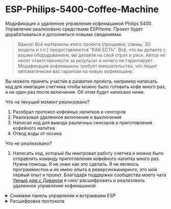 # ESP-Philips-5400-Coffee-Machine

Модификация и удаленное управление кофемашиной Philips 5400. Управление реализовано средствами ESPHome. Проект будет дорабатываться и дополняться новыми сведениями.

> Важно!
Все материалы этого проекта (прошивки, схемы, 3D модели и т.п.) предоставляются "КАК ЕСТЬ". Всё, что вы делаете с вашим оборудованием, вы делаете на свой страх и риск. Автор не несет ответственности за результат и ничего не гарантирует. Модификация кофемашины требует вмешательства, что лишит автоматически вас гарантии на новую кофемашину.

Вы можете принять участие в развитие проекта, например написать код для имитации счетчика чтобы можно было готовить кофе много раз, а не один раз после включения. Об этом будет написано ниже.

Что на текущий момент реализовано?

1) Разобрал протокол кофейных напитков и сенсоров
2) Реализовал удаленное включение и выключение
3) Написал код для вывода различных сенсоров и приготовления кофейного напитка
4) Отвод воды от носика

Что не реализовано? 
1) Написать код, который бы имитровал работу счетчка и можно было отправлять команду приготовление кофейного напитка много раз. Нужна помощь. Я не знаю как это сделать. Я не являюсь программистом и не имею опыта в реверсинжиниринге, это мой первый опыт и проект. Благодаря поддержки сообщества моего чата [Умный дом с Диваном](https://t.me/smart_home_divan) я смог расшифровать и реализовать удаленное управление кофемашиной


<details>
  <summary>Снимаем панель управления и встраиваем ESP</summary>
  

Снимаем панель управления. Снимается не сложно. Чуть тянем на себя, в эти точки вставляем пластиковую лопатку и вынимаем панель

![image](https://github.com/DivanX10/ESP-Philips-5400-Coffee-Machine/assets/64090632/37297b8c-7ed0-4eba-a87c-d1d52633bff0)

Нам нужен доступ к 8-ми жильному проводу, который нужно подключить к ESP. Подключаем по такой схеме. Сервопривод подключаем по желанию, он нужен для работы отвода воды от носика. 

![image](https://github.com/DivanX10/ESP-Philips-5400-Coffee-Machine/assets/64090632/41beae4d-7b4d-4d71-a93b-fa1ecb37ee06)


За включение и выключение кофемашины отвечает модуль реле одноканальный 5В (KY-019), которое имитирует нажатие на кнопку включения. Отмечу, что этот вариант лишает нас включать кофемашину через сенсорную кнопку. Возможно найдется другой вариант реализации включения кофемашины. Почему имено реле? На самом деле можно использовать и оптопару PC817C (см. вариант ниже)

![image](https://github.com/DivanX10/ESP-Philips-5400-Coffee-Machine/assets/64090632/a5c15cdc-0eab-42ed-9a51-42e8f614f382)


Схема подключения оптопары PC817C. Это тоже рабочий вариант, но есть но, нельзя вешать на GPIO ESP у которых при загрузке есть выходные сигналы, это будет включать кофемашину, а у реле такого нет, к какому бы вы GPIO не подключили, то при подключении в розетку, кофемашина не включится

![image](https://github.com/DivanX10/ESP-Philips-5400-Coffee-Machine/assets/64090632/262283be-e9d7-4294-9922-9b239c1d9ac3)
  
</details>



<details>
  <summary>Расшифровка протокола</summary>
  
Протокол кофейного напитка
![image](https://github.com/DivanX10/ESP-Philips-5400-Coffee-Machine/assets/64090632/a04845ff-e944-417e-9c2e-4f34a012ccc8)
![image](https://github.com/DivanX10/ESP-Philips-5400-Coffee-Machine/assets/64090632/c72aaee5-8630-458e-9adf-b1c1255909a1)


Протокол системных сенсоров
![image](https://github.com/DivanX10/ESP-Philips-5400-Coffee-Machine/assets/64090632/c24d8cdc-02ed-44eb-8b4b-5dc1f468412b)

</details>
